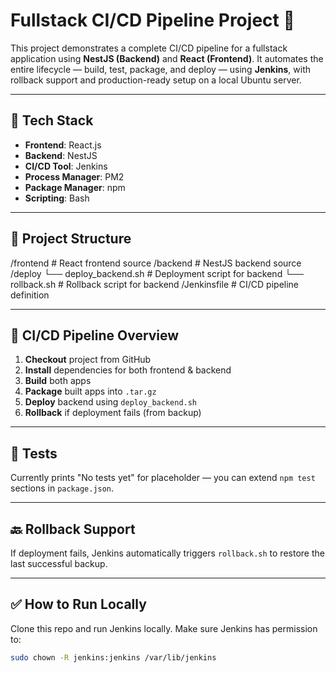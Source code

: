 # Fullstack CI/CD Pipeline Project 🚀

This project demonstrates a complete CI/CD pipeline for a fullstack application using **NestJS (Backend)** and **React (Frontend)**. It automates the entire lifecycle — build, test, package, and deploy — using **Jenkins**, with rollback support and production-ready setup on a local Ubuntu server.

---

## 🔧 Tech Stack

- **Frontend**: React.js
- **Backend**: NestJS
- **CI/CD Tool**: Jenkins
- **Process Manager**: PM2
- **Package Manager**: npm
- **Scripting**: Bash

---

## 📂 Project Structure

/frontend # React frontend source
/backend # NestJS backend source
/deploy
└── deploy_backend.sh # Deployment script for backend
└── rollback.sh # Rollback script for backend
/Jenkinsfile # CI/CD pipeline definition


---

## 🚀 CI/CD Pipeline Overview

1. **Checkout** project from GitHub
2. **Install** dependencies for both frontend & backend
3. **Build** both apps
4. **Package** built apps into `.tar.gz`
5. **Deploy** backend using `deploy_backend.sh`
6. **Rollback** if deployment fails (from backup)

---

## 🧪 Tests

Currently prints "No tests yet" for placeholder — you can extend `npm test` sections in `package.json`.

---

## 🔙 Rollback Support

If deployment fails, Jenkins automatically triggers `rollback.sh` to restore the last successful backup.

---

## ✅ How to Run Locally

Clone this repo and run Jenkins locally. Make sure Jenkins has permission to:

```bash
sudo chown -R jenkins:jenkins /var/lib/jenkins
